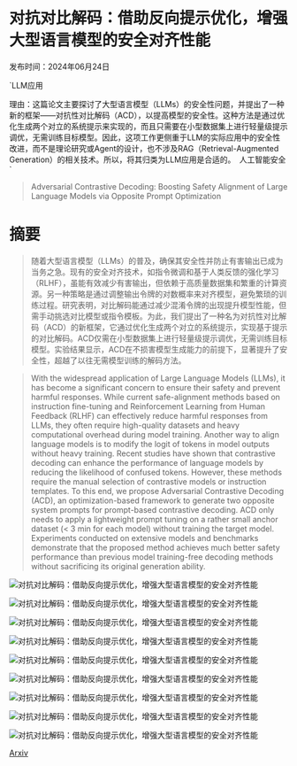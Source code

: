 # 对抗对比解码：借助反向提示优化，增强大型语言模型的安全对齐性能

发布时间：2024年06月24日

`LLM应用

理由：这篇论文主要探讨了大型语言模型（LLMs）的安全性问题，并提出了一种新的框架——对抗性对比解码（ACD），以提高模型的安全性。这种方法是通过优化生成两个对立的系统提示来实现的，而且只需要在小型数据集上进行轻量级提示调优，无需训练目标模型。因此，这项工作更侧重于LLM的实际应用中的安全性改进，而不是理论研究或Agent的设计，也不涉及RAG（Retrieval-Augmented Generation）的相关技术。所以，将其归类为LLM应用是合适的。` `人工智能安全`

> Adversarial Contrastive Decoding: Boosting Safety Alignment of Large Language Models via Opposite Prompt Optimization

# 摘要

> 随着大型语言模型（LLMs）的普及，确保其安全性并防止有害输出已成为当务之急。现有的安全对齐技术，如指令微调和基于人类反馈的强化学习（RLHF），虽能有效减少有害输出，但依赖于高质量数据集和繁重的计算资源。另一种策略是通过调整输出令牌的对数概率来对齐模型，避免繁琐的训练过程。研究表明，对比解码能通过减少混淆令牌的出现提升模型性能，但需手动挑选对比模型或指令模板。为此，我们提出了一种名为对抗性对比解码（ACD）的新框架，它通过优化生成两个对立的系统提示，实现基于提示的对比解码。ACD仅需在小型数据集上进行轻量级提示调优，无需训练目标模型。实验结果显示，ACD在不损害模型生成能力的前提下，显著提升了安全性，超越了以往无需模型训练的解码方法。

> With the widespread application of Large Language Models (LLMs), it has become a significant concern to ensure their safety and prevent harmful responses. While current safe-alignment methods based on instruction fine-tuning and Reinforcement Learning from Human Feedback (RLHF) can effectively reduce harmful responses from LLMs, they often require high-quality datasets and heavy computational overhead during model training. Another way to align language models is to modify the logit of tokens in model outputs without heavy training. Recent studies have shown that contrastive decoding can enhance the performance of language models by reducing the likelihood of confused tokens. However, these methods require the manual selection of contrastive models or instruction templates. To this end, we propose Adversarial Contrastive Decoding (ACD), an optimization-based framework to generate two opposite system prompts for prompt-based contrastive decoding. ACD only needs to apply a lightweight prompt tuning on a rather small anchor dataset (< 3 min for each model) without training the target model. Experiments conducted on extensive models and benchmarks demonstrate that the proposed method achieves much better safety performance than previous model training-free decoding methods without sacrificing its original generation ability.

![对抗对比解码：借助反向提示优化，增强大型语言模型的安全对齐性能](../../../paper_images/2406.16743/x1.png)

![对抗对比解码：借助反向提示优化，增强大型语言模型的安全对齐性能](../../../paper_images/2406.16743/x2.png)

![对抗对比解码：借助反向提示优化，增强大型语言模型的安全对齐性能](../../../paper_images/2406.16743/x3.png)

![对抗对比解码：借助反向提示优化，增强大型语言模型的安全对齐性能](../../../paper_images/2406.16743/ablation_prompt_advbench.png)

![对抗对比解码：借助反向提示优化，增强大型语言模型的安全对齐性能](../../../paper_images/2406.16743/ablation_prompt_malicious.png)

![对抗对比解码：借助反向提示优化，增强大型语言模型的安全对齐性能](../../../paper_images/2406.16743/ablation_prompt_harmfulqa.png)

![对抗对比解码：借助反向提示优化，增强大型语言模型的安全对齐性能](../../../paper_images/2406.16743/x4.png)

![对抗对比解码：借助反向提示优化，增强大型语言模型的安全对齐性能](../../../paper_images/2406.16743/x5.png)

![对抗对比解码：借助反向提示优化，增强大型语言模型的安全对齐性能](../../../paper_images/2406.16743/x6.png)

[Arxiv](https://arxiv.org/abs/2406.16743)